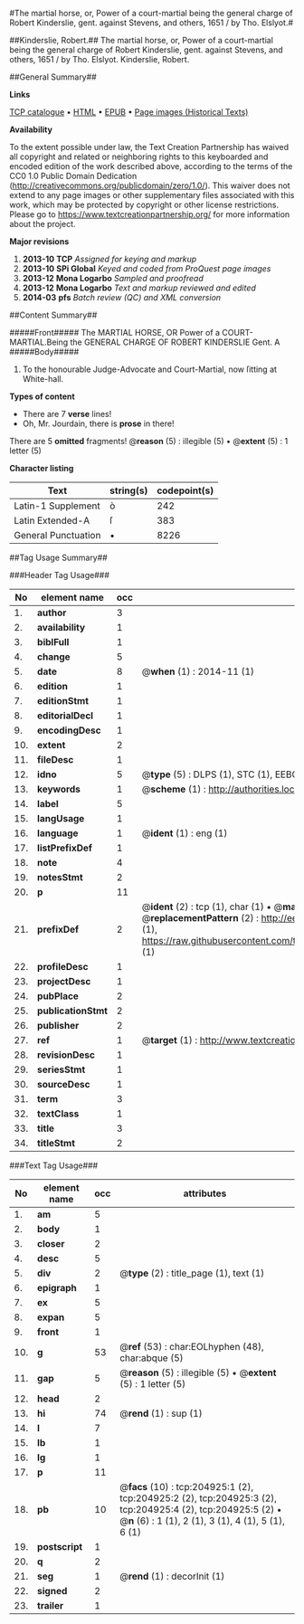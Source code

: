 #The martial horse, or, Power of a court-martial being the general charge of Robert Kinderslie, gent. against Stevens, and others, 1651 / by Tho. Elslyot.#

##Kinderslie, Robert.##
The martial horse, or, Power of a court-martial being the general charge of Robert Kinderslie, gent. against Stevens, and others, 1651 / by Tho. Elslyot.
Kinderslie, Robert.

##General Summary##

**Links**

[TCP catalogue](http://www.ota.ox.ac.uk/tcp/)  • 
[HTML](http://tei.it.ox.ac.uk/tcp/Texts-HTML/free/B21/B21661.html)  • 
[EPUB](http://tei.it.ox.ac.uk/tcp/Texts-EPUB/free/B21/B21661.epub) • 
[Page images (Historical Texts)](https://historicaltexts.jisc.ac.uk/eebo-11230165e)

**Availability**

To the extent possible under law, the Text Creation Partnership has waived all copyright and related or neighboring rights to this keyboarded and encoded edition of the work described above, according to the terms of the CC0 1.0 Public Domain Dedication (http://creativecommons.org/publicdomain/zero/1.0/). This waiver does not extend to any page images or other supplementary files associated with this work, which may be protected by copyright or other license restrictions. Please go to https://www.textcreationpartnership.org/ for more information about the project.

**Major revisions**

1. __2013-10__ __TCP__ *Assigned for keying and markup*
1. __2013-10__ __SPi Global__ *Keyed and coded from ProQuest page images*
1. __2013-12__ __Mona Logarbo__ *Sampled and proofread*
1. __2013-12__ __Mona Logarbo__ *Text and markup reviewed and edited*
1. __2014-03__ __pfs__ *Batch review (QC) and XML conversion*

##Content Summary##

#####Front#####
The MARTIAL HORSE, OR Power of a COURT-MARTIAL.Being the GENERAL CHARGE OF ROBERT KINDERSLIE Gent. A
#####Body#####

1. To the honourable Judge-Advocate and Court-Martial, now ſitting at White-hall.

**Types of content**

  * There are 7 **verse** lines!
  * Oh, Mr. Jourdain, there is **prose** in there!

There are 5 **omitted** fragments! 
 @__reason__ (5) : illegible (5)  •  @__extent__ (5) : 1 letter (5)

**Character listing**


|Text|string(s)|codepoint(s)|
|---|---|---|
|Latin-1 Supplement|ò|242|
|Latin Extended-A|ſ|383|
|General Punctuation|•|8226|

##Tag Usage Summary##

###Header Tag Usage###

|No|element name|occ|attributes|
|---|---|---|---|
|1.|__author__|3||
|2.|__availability__|1||
|3.|__biblFull__|1||
|4.|__change__|5||
|5.|__date__|8| @__when__ (1) : 2014-11 (1)|
|6.|__edition__|1||
|7.|__editionStmt__|1||
|8.|__editorialDecl__|1||
|9.|__encodingDesc__|1||
|10.|__extent__|2||
|11.|__fileDesc__|1||
|12.|__idno__|5| @__type__ (5) : DLPS (1), STC (1), EEBO-CITATION (1), OCLC (1), VID (1)|
|13.|__keywords__|1| @__scheme__ (1) : http://authorities.loc.gov/ (1)|
|14.|__label__|5||
|15.|__langUsage__|1||
|16.|__language__|1| @__ident__ (1) : eng (1)|
|17.|__listPrefixDef__|1||
|18.|__note__|4||
|19.|__notesStmt__|2||
|20.|__p__|11||
|21.|__prefixDef__|2| @__ident__ (2) : tcp (1), char (1)  •  @__matchPattern__ (2) : ([0-9\-]+):([0-9IVX]+) (1), (.+) (1)  •  @__replacementPattern__ (2) : http://eebo.chadwyck.com/downloadtiff?vid=$1&page=$2 (1), https://raw.githubusercontent.com/textcreationpartnership/Texts/master/tcpchars.xml#$1 (1)|
|22.|__profileDesc__|1||
|23.|__projectDesc__|1||
|24.|__pubPlace__|2||
|25.|__publicationStmt__|2||
|26.|__publisher__|2||
|27.|__ref__|1| @__target__ (1) : http://www.textcreationpartnership.org/docs/. (1)|
|28.|__revisionDesc__|1||
|29.|__seriesStmt__|1||
|30.|__sourceDesc__|1||
|31.|__term__|3||
|32.|__textClass__|1||
|33.|__title__|3||
|34.|__titleStmt__|2||


###Text Tag Usage###

|No|element name|occ|attributes|
|---|---|---|---|
|1.|__am__|5||
|2.|__body__|1||
|3.|__closer__|2||
|4.|__desc__|5||
|5.|__div__|2| @__type__ (2) : title_page (1), text (1)|
|6.|__epigraph__|1||
|7.|__ex__|5||
|8.|__expan__|5||
|9.|__front__|1||
|10.|__g__|53| @__ref__ (53) : char:EOLhyphen (48), char:abque (5)|
|11.|__gap__|5| @__reason__ (5) : illegible (5)  •  @__extent__ (5) : 1 letter (5)|
|12.|__head__|2||
|13.|__hi__|74| @__rend__ (1) : sup (1)|
|14.|__l__|7||
|15.|__lb__|1||
|16.|__lg__|1||
|17.|__p__|11||
|18.|__pb__|10| @__facs__ (10) : tcp:204925:1 (2), tcp:204925:2 (2), tcp:204925:3 (2), tcp:204925:4 (2), tcp:204925:5 (2)  •  @__n__ (6) : 1 (1), 2 (1), 3 (1), 4 (1), 5 (1), 6 (1)|
|19.|__postscript__|1||
|20.|__q__|2||
|21.|__seg__|1| @__rend__ (1) : decorInit (1)|
|22.|__signed__|2||
|23.|__trailer__|1||
